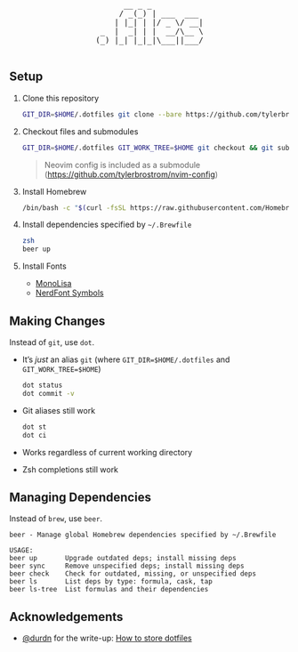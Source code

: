 <pre align=center>
      __ _ _           
     / _(_) | ___  ___ 
    | |_| | |/ _ \/ __|
 _  |  _| | |  __/\__ \
(_) |_| |_|_|\___||___/
                       
</pre>

## Setup

1. Clone this repository
    
    ```sh
    GIT_DIR=$HOME/.dotfiles git clone --bare https://github.com/tylerbrostrom/dotfiles.git
    ```

2. Checkout files and submodules

    ```sh
    GIT_DIR=$HOME/.dotfiles GIT_WORK_TREE=$HOME git checkout && git submodule update --init --recursive
    ```
    
    >Neovim config is included as a submodule (https://github.com/tylerbrostrom/nvim-config)
    
3. Install Homebrew

    ```sh
    /bin/bash -c "$(curl -fsSL https://raw.githubusercontent.com/Homebrew/install/HEAD/install.sh)"
    ```

4. Install dependencies specified by `~/.Brewfile`

    ```sh
    zsh
    beer up
    ```

5. Install Fonts

    - [MonoLisa](https://www.monolisa.dev)
    - [NerdFont Symbols](https://github.com/ryanoasis/nerd-fonts/blob/196f78789a3ee9e5ff9d0f2cdc9b6c3fd41d6e8e/patched-fonts/NerdFontsSymbolsOnly/complete/Symbols-2048-em%20Nerd%20Font%20Complete.ttf)

## Making Changes

Instead of `git`, use `dot`.

- It’s _just_ an alias `git` (where `GIT_DIR=$HOME/.dotfiles` and `GIT_WORK_TREE=$HOME`)

    ```sh
    dot status
    dot commit -v
    ```

- Git aliases still work

    ```sh
    dot st
    dot ci
    ```

- Works regardless of current working directory
- Zsh completions still work

## Managing Dependencies

Instead of `brew`, use `beer`.

```
beer - Manage global Homebrew dependencies specified by ~/.Brewfile

USAGE:
beer up       Upgrade outdated deps; install missing deps
beer sync     Remove unspecified deps; install missing deps
beer check    Check for outdated, missing, or unspecified deps
beer ls       List deps by type: formula, cask, tap
beer ls-tree  List formulas and their dependencies
```

## Acknowledgements

- [@durdn](https://twitter.com/durdn) for the write-up: [How to store dotfiles](https://www.atlassian.com/git/tutorials/dotfiles)
